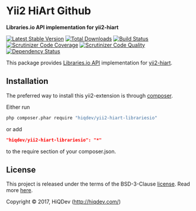 # Yii2 HiArt Github

**Libraries.io API implementation for yii2-hiart**

[![Latest Stable Version](https://poser.pugx.org/hiqdev/yii2-hiart-librariesio/v/stable)](https://packagist.org/packages/hiqdev/yii2-hiart-librariesio)
[![Total Downloads](https://poser.pugx.org/hiqdev/yii2-hiart-librariesio/downloads)](https://packagist.org/packages/hiqdev/yii2-hiart-librariesio)
[![Build Status](https://img.shields.io/travis/hiqdev/yii2-hiart-librariesio.svg)](https://travis-ci.org/hiqdev/yii2-hiart-librariesio)
[![Scrutinizer Code Coverage](https://img.shields.io/scrutinizer/coverage/g/hiqdev/yii2-hiart-librariesio.svg)](https://scrutinizer-ci.com/g/hiqdev/yii2-hiart-librariesio/)
[![Scrutinizer Code Quality](https://img.shields.io/scrutinizer/g/hiqdev/yii2-hiart-librariesio.svg)](https://scrutinizer-ci.com/g/hiqdev/yii2-hiart-librariesio/)
[![Dependency Status](https://www.versioneye.com/php/hiqdev:yii2-hiart-librariesio/dev-master/badge.svg)](https://www.versioneye.com/php/hiqdev:yii2-hiart-librariesio/dev-master)

This package provides [Libraries.io API](https://libraries.io/api) implementation
for [yii2-hiart](https://github.com/hiqdev/yii2-hiart).

## Installation

The preferred way to install this yii2-extension is through [composer](http://getcomposer.org/download/).

Either run

```sh
php composer.phar require "hiqdev/yii2-hiart-librariesio"
```

or add

```json
"hiqdev/yii2-hiart-librariesio": "*"
```

to the require section of your composer.json.

## License

This project is released under the terms of the BSD-3-Clause [license](LICENSE).
Read more [here](http://choosealicense.com/licenses/bsd-3-clause).

Copyright © 2017, HiQDev (http://hiqdev.com/)
